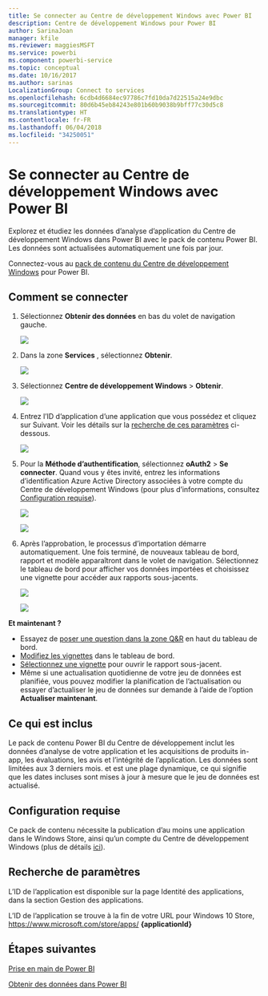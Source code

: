 ```yaml
---
title: Se connecter au Centre de développement Windows avec Power BI
description: Centre de développement Windows pour Power BI
author: SarinaJoan
manager: kfile
ms.reviewer: maggiesMSFT
ms.service: powerbi
ms.component: powerbi-service
ms.topic: conceptual
ms.date: 10/16/2017
ms.author: sarinas
LocalizationGroup: Connect to services
ms.openlocfilehash: 6cdb4d6684ec97786c7fd10da7d22515a24e9dbc
ms.sourcegitcommit: 80d6b45eb84243e801b60b9038b9bff77c30d5c8
ms.translationtype: HT
ms.contentlocale: fr-FR
ms.lasthandoff: 06/04/2018
ms.locfileid: "34250051"
---
```

# <a name="connect-to-windows-dev-center-with-power-bi"></a>Se connecter au Centre de développement Windows avec Power BI
Explorez et étudiez les données d’analyse d’application du Centre de développement Windows dans Power BI avec le pack de contenu Power BI. Les données sont actualisées automatiquement une fois par jour.

Connectez-vous au [pack de contenu du Centre de développement Windows](https://app.powerbi.com/getdata/services/devcenter) pour Power BI.

## <a name="how-to-connect"></a>Comment se connecter
1. Sélectionnez **Obtenir des données** en bas du volet de navigation gauche.
   
   ![](media/service-connect-to-windows-dev-center/getdata.png)
2. Dans la zone **Services** , sélectionnez **Obtenir**.
   
   ![](media/service-connect-to-windows-dev-center/services.png)
3. Sélectionnez **Centre de développement Windows** \>  **Obtenir**.
   
   ![](media/service-connect-to-windows-dev-center/windowsdev.png)
4. Entrez l’ID d’application d’une application que vous possédez et cliquez sur Suivant. Voir les détails sur la [recherche de ces paramètres](#FindingParams) ci-dessous.
   
   ![](media/service-connect-to-windows-dev-center/params.png)
5. Pour la **Méthode d’authentification**, sélectionnez **oAuth2** \> **Se connecter**. Quand vous y êtes invité, entrez les informations d’identification Azure Active Directory associées à votre compte du Centre de développement Windows (pour plus d’informations, consultez [Configuration requise](#Requirements)).
   
    ![](media/service-connect-to-windows-dev-center/creds.png)
   
    ![](media/service-connect-to-windows-dev-center/creds2.png)
6. Après l’approbation, le processus d’importation démarre automatiquement. Une fois terminé, de nouveaux tableau de bord, rapport et modèle apparaîtront dans le volet de navigation. Sélectionnez le tableau de bord pour afficher vos données importées et choisissez une vignette pour accéder aux rapports sous-jacents.
   
    ![](media/service-connect-to-windows-dev-center/dashboard.png)
   
    ![](media/service-connect-to-windows-dev-center/report.png)

**Et maintenant ?**

* Essayez de [poser une question dans la zone Q&R](power-bi-q-and-a.md) en haut du tableau de bord.
* [Modifiez les vignettes](service-dashboard-edit-tile.md) dans le tableau de bord.
* [Sélectionnez une vignette](service-dashboard-tiles.md) pour ouvrir le rapport sous-jacent.
* Même si une actualisation quotidienne de votre jeu de données est planifiée, vous pouvez modifier la planification de l’actualisation ou essayer d’actualiser le jeu de données sur demande à l’aide de l’option **Actualiser maintenant**.

## <a name="whats-included"></a>Ce qui est inclus
Le pack de contenu Power BI du Centre de développement inclut les données d’analyse de votre application et les acquisitions de produits in-app, les évaluations, les avis et l’intégrité de l’application. Les données sont limitées aux 3 derniers mois. et est une plage dynamique, ce qui signifie que les dates incluses sont mises à jour à mesure que le jeu de données est actualisé.

<a name="Requirements"></a>

## <a name="system-requirements"></a>Configuration requise
Ce pack de contenu nécessite la publication d’au moins une application dans le Windows Store, ainsi qu’un compte du Centre de développement Windows (plus de détails [ici](https://msdn.microsoft.com/windows/uwp/publish/manage-account-users)).

<a name="FindingParams"></a>

## <a name="finding-parameters"></a>Recherche de paramètres
L’ID de l’application est disponible sur la page Identité des applications, dans la section Gestion des applications.

L’ID de l’application se trouve à la fin de votre URL pour Windows 10 Store, https://www.microsoft.com/store/apps/ **{applicationId}**

## <a name="next-steps"></a>Étapes suivantes
[Prise en main de Power BI](service-get-started.md)

[Obtenir des données dans Power BI](service-get-data.md)

